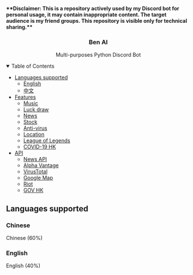 <p align="left"><b>**Disclaimer: This is a repository actively used by my Discord bot for personal usage, it may contain inappropriate content. The target audience is my friend groups. This repository is visible only for technical sharing.**</b></p>

<h3 align="center">Ben AI</h3>
<p align="center">Multi-purposes Python Discord Bot</p>


<!-- TABLE OF CONTENTS -->
<details open="open">
  <summary>Table of Contents</summary>
  <ul>
    <li>
      <a href="#languages">Languages supported</a>
      <ul>
        <li><a href="#English">English</a></li>
        <li><a href="#Chinese">中文</a></li>
      </ul>
    </li>
    <li>
      <a href="#Features">Features</a>
      <ul>
        <li><a href="#music">Music</a></li>
        <li><a href="#luckydraw">Luck draw</a></li>
        <li><a href="#news">News</a></li>
        <li><a href="#stock">Stock</a></li>
        <li><a href="#antivirus">Anti-virus</a></li>
        <li><a href="#location">Location</a></li>
        <li><a href="#lol">League of Legends</a></li>
        <li><a href="#covid19hk">COVID-19 HK</a></li>
      </ul>
    </li>
    <li>
      <a href="#API">API</a>
      <ul>
        <li><a href="#newsapi">News API</a></li>
        <li><a href="#alphavantage">Alpha Vantage</a></li>
        <li><a href="#virustotal">VirusTotal</a></li>
        <li><a href="#googlemap">Google Map</a></li>
        <li><a href="#riot">Riot</a></li>
        <li><a href="#govhk">GOV HK</a></li>
      </ul>
    </li>
  </ul>
</details>


<!-- Languages supported -->
## Languages supported

### Chinese
Chinese (60%)

### English
English (40%)


<!-- Features -->
<!--
## Features

### music
-->
